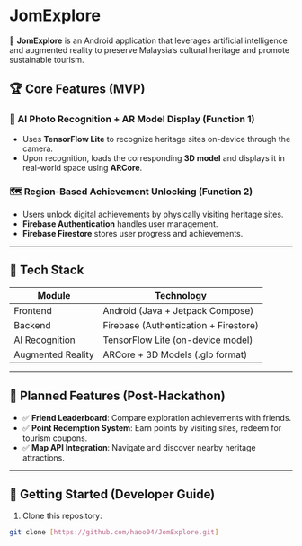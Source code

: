# JomExplore

🎯 **JomExplore** is an Android application that leverages artificial intelligence and augmented reality to preserve Malaysia’s cultural heritage and promote sustainable tourism.

## 🏆 Core Features (MVP)

### 📸 AI Photo Recognition + AR Model Display (Function 1)
- Uses **TensorFlow Lite** to recognize heritage sites on-device through the camera.
- Upon recognition, loads the corresponding **3D model** and displays it in real-world space using **ARCore**.

### 🗺️ Region-Based Achievement Unlocking (Function 2)
- Users unlock digital achievements by physically visiting heritage sites.
- **Firebase Authentication** handles user management.
- **Firebase Firestore** stores user progress and achievements.

---

## 🧱 Tech Stack

| Module              | Technology                         |
|---------------------|-------------------------------------|
| Frontend            | Android (Java + Jetpack Compose)    |
| Backend             | Firebase (Authentication + Firestore) |
| AI Recognition      | TensorFlow Lite (on-device model)   |
| Augmented Reality   | ARCore + 3D Models (.glb format)    |

---

## 📍 Planned Features (Post-Hackathon)

- ✅ **Friend Leaderboard**: Compare exploration achievements with friends.
- ✅ **Point Redemption System**: Earn points by visiting sites, redeem for tourism coupons.
- ✅ **Map API Integration**: Navigate and discover nearby heritage attractions.

---

## 🚀 Getting Started (Developer Guide)

1. Clone this repository:
```bash
git clone [https://github.com/haoo04/JomExplore.git]

